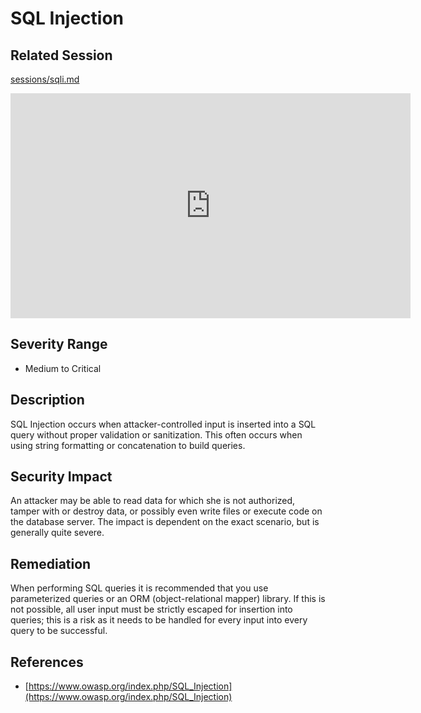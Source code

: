 SQL Injection
=============

Related Session
---------------

[sessions/sqli.md](../sessions/sqli.md)

<iframe id="ytplayer" type="text/html" width="640" height="360" src="https://www.youtube-nocookie.com/embed/bIB3Hi6KeZU?rel=0&autoplay=0&origin=https://hacker101.com" frameborder="0"></iframe>

Severity Range
--------------

- Medium to Critical

Description
-----------

SQL Injection occurs when attacker-controlled input is inserted into a SQL query without proper validation or sanitization.  This often occurs when using string formatting or concatenation to build queries.

Security Impact
---------------

An attacker may be able to read data for which she is not authorized, tamper with or destroy data, or possibly even write files or execute code on the database server.  The impact is dependent on the exact scenario, but is generally quite severe.

Remediation
-----------

When performing SQL queries it is recommended that you use parameterized queries or an ORM (object-relational mapper) library.  If this is not possible, all user input must be strictly escaped for insertion into queries; this is a risk as it needs to be handled for every input into every query to be successful.

References
----------

- [https://www.owasp.org/index.php/SQL_Injection](https://www.owasp.org/index.php/SQL_Injection)
